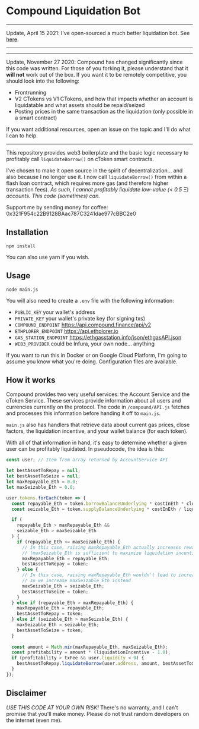 # Compound Liquidation Bot


___
Update, April 15 2021:
I've open-sourced a much better liquidation bot. See [here](https://github.com/haydenshively/Nantucket).
___

___
Update, November 27 2020:
Compound has changed significantly since this code was written. For those of you forking it,
please understand that it **will not** work out of the box. If you want it to be
remotely competitive, you should look into the following:

- Frontrunning
- V2 CTokens vs V1 CTokens, and how that impacts whether an account is liquidatable and what
assets should be repaid/seized
- Posting prices in the same transaction as the liquidation (only possible in a smart contract)

If you want additional resources, open an issue on the topic and I'll do what I can to help.
___

This repository provides web3 boilerplate and the basic logic
necessary to profitably call `liquidateBorrow()` on cToken smart
contracts.

I've chosen to make it open source in the spirit of
decentralization... and also because I no longer use it. I now call
`liquidateBorrow()` from within a flash loan contract, which requires
more gas (and therefore higher transaction fees). *As such, I cannot
profitably liquidate low-value (< 0.5 Ξ) accounts. This code (sometimes) can.*

Support me by sending money for coffee: 0x321F954c22B9128BAac787C3241dae977cBBC2e0

## Installation

```shell script
npm install
```

You can also use yarn if you wish.

## Usage

```shell script
node main.js
```

You will also need to create a `.env` file with the
following information:

- `PUBLIC_KEY` your wallet's address
- `PRIVATE_KEY` your wallet's private key (for signing txs)
- `COMPOUND_ENDPOINT` https://api.compound.finance/api/v2
- `ETHPLORER_ENDPOINT` https://api.ethplorer.io
- `GAS_STATION_ENDPOINT` https://ethgasstation.info/json/ethgasAPI.json
- `WEB3_PROVIDER` could be Infura, your own node... anything

If you want to run this in Docker or on Google Cloud Platform,
I'm going to assume you know what you're doing. Configuration
files are available.

## How it works

Compound provides two very useful services: the Account
Service and the cToken Service. These services provide
information about all users and currencies currently on
the protocol. The code in `/compound/API.js` fetches and
processes this information before handing it off to
`main.js`.

`main.js` also has handlers that retrieve data about current
gas prices, close factors, the liquidation incentive, and
your wallet balance (for each token).

With all of that information in hand, it's easy to determine
whether a given user can be profitably liquidated. In pseudocode,
the idea is this:

```js
const user; // Item from array returned by AccountService API

let bestAssetToRepay = null;
let bestAssetToSeize = null;
let maxRepayable_Eth = 0.0;
let maxSeizable_Eth = 0.0;

user.tokens.forEach(token => {
  const repayable_Eth = token.borrowBalanceUnderlying * costInEth * closeFactor;
  const seizable_Eth = token.supplyBalanceUnderlying * costInEth / liquidationIncentive;

  if (
    repayable_Eth > maxRepayable_Eth &&
    seizable_Eth > maxSeizable_Eth
  ) {
    if (repayable_Eth <= maxSeizable_Eth) {
      // In this case, raising maxRepayable_Eth actually increases rewards
      // (maxSeizable_Eth is sufficient to maximize liquidation incentive)
      maxRepayable_Eth = repayable_Eth;
      bestAssetToRepay = token;
    } else {
      // In this case, raising maxRepayable_Eth wouldn't lead to increased rewards
      // so we increase maxSeizable_Eth instead
      maxSeizable_Eth = seizable_Eth;
      bestAssetToSeize = token;
    }
  } else if (repayable_Eth > maxRepayable_Eth) {
    maxRepayable_Eth = repayable_Eth;
    bestAssetToRepay = token;
  } else if (seizable_Eth > maxSeizable_Eth) {
    maxSeizable_Eth = seizable_Eth;
    bestAssetToSeize = token;
  }
  
  const amount = Math.min(maxRepayable_Eth, maxSeizable_Eth);
  const profitability = amount * (liquidationIncentive - 1.0);
  if (profitability > txFee && user.liquidity < 0) {
    bestAssetToRepay.liquidateBorrow(user.address, amount, bestAssetToSeize);
  }
});
```

## Disclaimer

*USE THIS CODE AT YOUR OWN RISK!* There's no warranty, and I can't promise
that you'll make money. Please do not trust random developers on the internet
(even me).
